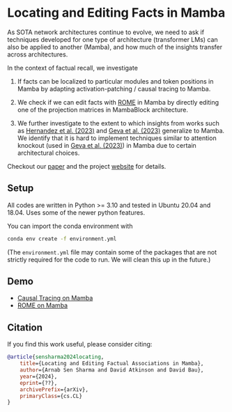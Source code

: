 # Locating and Editing Facts in Mamba

As SOTA network architectures continue to evolve, we need to ask if techniques developed for one type of architecture (transformer LMs) can also be applied to another (Mamba), and how much of the insights transfer across architectures.

In the context of factual recall, we investigate
1. If facts can be localized to particular modules and token positions in Mamba by adapting activation-patching / causal tracing to Mamba.

2. We check if we can edit facts with [ROME](https://rome.baulab.info/) in Mamba by directly editing one of the projection matrices in MambaBlock architecture.

3. We further investigate to the extent to which insights from works such as [Hernandez et al. (2023)](https://lre.baulab.info/) and [Geva et al. (2023)](https://arxiv.org/abs/2304.14767) generalize to Mamba. We identify that it is hard to implement techniques similar to attention knockout (used in [Geva et al. (2023)](https://arxiv.org/abs/2304.14767)) in Mamba due to certain architectural choices.

Checkout our [paper](?link?) and the project [website](?link?) for details.

## Setup

All codes are written in Python >= 3.10 and tested in Ubuntu 20.04 and 18.04. Uses some of the newer python features.

You can import the conda environment with

```bash
conda env create -f environment.yml
```

(The `environment.yml` file may contain some of the packages that are not strictly required for the code to run. We will clean this up in the future.)


## Demo

* [Causal Tracing on Mamba](demo/causal_tracing.ipynb)
* [ROME on Mamba](demo/rome_mamba.ipynb)

## Citation

If you find this work useful, please consider citing:

```bibtex
@article{sensharma2024locating,
    title={Locating and Editing Factual Associations in Mamba}, 
    author={Arnab Sen Sharma and David Atkinson and David Bau},
    year={2024},
    eprint={??},
    archivePrefix={arXiv},
    primaryClass={cs.CL}
}
```